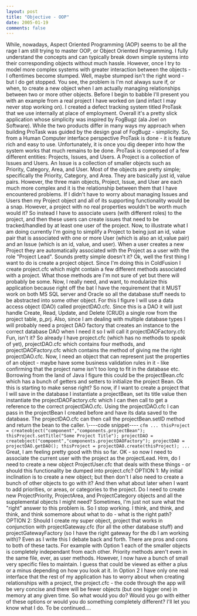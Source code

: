 ```yaml
---
layout: post
title: "Objective - OOP"
date: 2005-01-19
comments: false
---
```

While, nowadays, Aspect Oriented Programming (AOP) seems to be all the rage I
am still trying to master OOP, or Object Oriented Programming. I fully
understand the concepts and can typically break down simple systems into their
corresponding objects without much hassle. However, once I try to model more
complex systems with greater interaction between the objects - I oftentimes
become stumped. Well, maybe stumped isn't the right word - but I do get
stopped. You see, the problem is I'm not always sure if, or when, to create a
new object when I am actually managing relationships between two or more other
objects. Before I begin to babble I'll present you with an example from a real
project I have worked on (and infact I may never stop working on). I created a
defect tracking system titled ProTask that we use internally at place of
employment. Overall it's a pretty slick application whose simplicity was
inspired by FogBugz (ala Joel on Software). While the two products differ in
many ways my approach when building ProTask was guided by the design goal of
FogBugz - simplicity. So, from a Human Computer interface perspective ProTask
is done - it is feature rich and easy to use. Unfortunately, it is once you
dig deeper into how the system works that much remains to be done. ProTask is
composed of a few different entities: Projects, Issues, and Users. A Project
is a collection of Issues and Users. An Issue is a collection of smaller
objects such as Priority, Category, Area, and User. Most of the objects are
pretty simple; specifically the Priority, Category, and Area. They are
basically just id, value pairs. However, the three main objects, Project,
Issue, and User are each much more complex and it is the relationship between
them that I have encountered problems. If I didn't have to worry about
managing Issues and Users then my Project object and all of its supporting
functionality would be a snap. However, a project with no real properties
wouldn't be worth much would it? So instead I have to associate users (with
different roles) to the project, and then these users can create issues that
need to be tracked/handled by at least one user of the project. Now, to
illustrate what I am doing currently I'm going to simplify a Project to being
just an id, value pair that is associated with one or more User (which is also
an id,value pair) and an Issue (which is an id, value, and user). When a user
creates a new Project they are automatically associated with the Project as a
user with the role "Project Lead". Sounds pretty simple doesn't it? Ok, well
the first thing I want to do is create a project object. Since I'm doing this
in ColdFusion I create project.cfc which might contain a few different methods
associated with a project. What those methods are I'm not sure of yet but
there will probably be some. Now, I really need, and want, to modularize this
application because right off the bat I have the requirement that it MUST work
on both MS SQL server and Oracle so all the database stuff needs to be
abstracted into some other object. For this I figure I will use a data access
object (DAO) called projectDAO.cfc. Since this is a DAO it will just handle
Create, Read, Update, and Delete (CRUD) a single row from the project table,
p_prj. Also, since I am dealing with multiple database types I will probably
need a project DAO factory that creates an instance to the correct database
DAO when I need it so I will call it projectDAOFactory.cfc Fun, isn't it? So
already I have project.cfc (which has no methods to speak of yet),
projectDAO.cfc which contains four methods, and projectDAOFactory.cfc which
contains the method of giving me the right projectDAO.cfc. Now, I need an
object that can represent just the properties of an object - maybe have some
business validation rules in it - like confirming that the project name isn't
too long to fit in the database etc. Borrowing from the land of Java I figure
this could be the projectBean.cfc which has a bunch of getters and setters to
initialize the project Bean. Ok this is starting to make sense right? So now,
if I want to create a project that I will save in the database I instantiate a
projectBean, set its title value then instantiate the projectDAOFactory.cfc
which I can then call to get a reference to the correct projectDAO.cfc. Using
the projectDAO.cfc I can pass in the projectBean I created before and have its
data saved to the database. The projectDAO.cfc can then call the
projectBean.setID method and return the bean to the caller. \\----code
snippet---- ```cfm ... thisProject =
createobject("component","components.projectBean"); thisProject.setTitle("Some
Project Title"); projectDAO =
createbject("compoent","components.projectDAOFactory"); projectDAO =
projectDAO.getDAO(); thisProject = projectDAO.create(thisProject); ... ```
Great, I am feeling pretty good with this so far. OK - so now I need to
associate the current user with the project as the projectLead. Hrm, do I need
to create a new object ProjectUser.cfc that deals with these things - or
should this functionality be dumped into project.cfc? OPTION 1: My initial
inclination is to create a new object; but then don't I also need to create a
bunch of other objects to go with it? And then what about later when I want to
add priorities, or areas, or categories to the project. Do I need to create
new ProjectPriority, ProjectArea, and ProjectCategory objects and all the
supplemental objects I might need? Sometimes, I'm just not sure what the
"right" answer to this problem is. So I stop working. I think, and think, and
think, and think somemore about what to do - what is the right path? OPTION 2:
Should I create my super object, project that works in conjunction with
projectGateway.cfc (for all the other database stuff) and
projectGatewayFactory (so I have the right gateway for the db I am working
with)? Even as I write this I debate back and forth. There are pros and cons
to both of these tacts. For example with Option 1 each of the smaller objects
is completely independant from each other. Priority methods aren't even in the
same file, ever, as user methods. However, I now have a bunch of small very
specific files to maintain. I guess that could be viewed as either a plus or a
minus depending on how you look at it. In Option 2 I have only one real
interface that the rest of my application has to worry about when creating
relationships with a project, the project.cfc - the code through the app will
be very concise and there will be fewer objects (but one bigger one) in memory
at any given time. So what would you do? Would you go with either of these
options or would you do something completely different? I'll let you know what
I do. To be continued....

